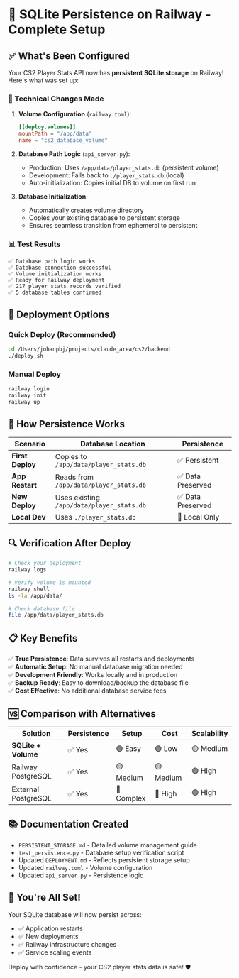 # 🎯 SQLite Persistence on Railway - Complete Setup

## ✅ What's Been Configured

Your CS2 Player Stats API now has **persistent SQLite storage** on Railway! Here's what was set up:

### 🔧 Technical Changes Made

1. **Volume Configuration** (`railway.toml`):
   ```toml
   [[deploy.volumes]]
   mountPath = "/app/data"
   name = "cs2_database_volume"
   ```

2. **Database Path Logic** (`api_server.py`):
   - Production: Uses `/app/data/player_stats.db` (persistent volume)
   - Development: Falls back to `./player_stats.db` (local)
   - Auto-initialization: Copies initial DB to volume on first run

3. **Database Initialization**:
   - Automatically creates volume directory
   - Copies your existing database to persistent storage
   - Ensures seamless transition from ephemeral to persistent

### 📊 Test Results
```
✅ Database path logic works
✅ Database connection successful  
✅ Volume initialization works
✅ Ready for Railway deployment
✅ 217 player stats records verified
✅ 5 database tables confirmed
```

## 🚀 Deployment Options

### Quick Deploy (Recommended)
```bash
cd /Users/johanpbj/projects/claude_area/cs2/backend
./deploy.sh
```

### Manual Deploy
```bash
railway login
railway init  
railway up
```

## 💾 How Persistence Works

| Scenario | Database Location | Persistence |
|----------|------------------|-------------|
| **First Deploy** | Copies to `/app/data/player_stats.db` | ✅ Persistent |
| **App Restart** | Reads from `/app/data/player_stats.db` | ✅ Data Preserved |
| **New Deploy** | Uses existing `/app/data/player_stats.db` | ✅ Data Preserved |
| **Local Dev** | Uses `./player_stats.db` | 🔄 Local Only |

## 🔍 Verification After Deploy

```bash
# Check your deployment
railway logs

# Verify volume is mounted
railway shell
ls -la /app/data/

# Check database file
file /app/data/player_stats.db
```

## 📋 Key Benefits

✅ **True Persistence**: Data survives all restarts and deployments  
✅ **Automatic Setup**: No manual database migration needed  
✅ **Development Friendly**: Works locally and in production  
✅ **Backup Ready**: Easy to download/backup the database file  
✅ **Cost Effective**: No additional database service fees  

## 🆚 Comparison with Alternatives

| Solution | Persistence | Setup | Cost | Scalability |
|----------|-------------|-------|------|-------------|
| **SQLite + Volume** | ✅ Yes | 🟢 Easy | 🟢 Low | 🟡 Medium |
| Railway PostgreSQL | ✅ Yes | 🟡 Medium | 🟡 Medium | 🟢 High |
| External PostgreSQL | ✅ Yes | 🔴 Complex | 🔴 High | 🟢 High |

## 📚 Documentation Created

- `PERSISTENT_STORAGE.md` - Detailed volume management guide
- `test_persistence.py` - Database setup verification script  
- Updated `DEPLOYMENT.md` - Reflects persistent storage setup
- Updated `railway.toml` - Volume configuration
- Updated `api_server.py` - Persistence logic

## 🎉 You're All Set!

Your SQLite database will now persist across:
- ✅ Application restarts
- ✅ New deployments  
- ✅ Railway infrastructure changes
- ✅ Service scaling events

Deploy with confidence - your CS2 player stats data is safe! 🛡️